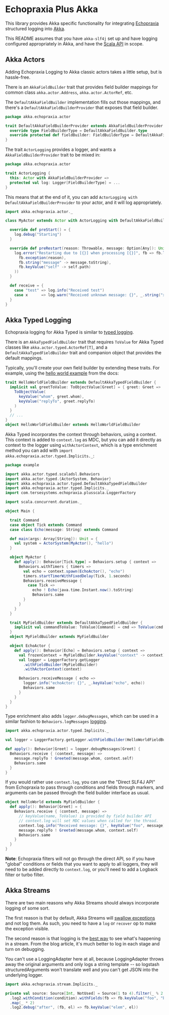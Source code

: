 # Echopraxia Plus Akka

This library provides Akka specific functionality for integrating [Echopraxia](https://github.com/tersesystems/echopraxia) structured logging into [Akka](https://akka.io).

This README assumes that you have `akka-slf4j` set up and have logging configured appropriately in Akka, and have the [Scala API](https://github.com/tersesystems/echopraxia-plusscala) in scope.

## Akka Actors

Adding Echopraxia Logging to Akka classic actors takes a little setup, but is hassle-free. 

There is an `AkkaFieldBuilder` trait that provides field builder mappings for common class `akka.actor.Address`, `akka.actor.ActorRef`, etc.

The `DefaultAkkaFieldBuilder` implementation fills out those mappings, and there's a `DefaultAkkaFieldBuilderProvider` that exposes that field builder.

```scala
package akka.echopraxia.actor

trait DefaultAkkaFieldBuilderProvider extends AkkaFieldBuilderProvider {
  override type FieldBuilderType = DefaultAkkaFieldBuilder.type
  override protected def fieldBuilder: FieldBuilderType = DefaultAkkaFieldBuilder
}
```

The trait `ActorLogging` provides a logger, and wants a `AkkaFieldBuilderProvider` trait to be mixed in:

```scala
package akka.echopraxia.actor

trait ActorLogging {
  this: Actor with AkkaFieldBuilderProvider =>
  protected val log: Logger[FieldBuilderType] = ...
}
```

This means that at the end of it, you can add `ActorLogging with DefaultAkkaFieldBuilderProvider` to your actor, and it will log appropriately.

```scala
import akka.echopraxia.actor._

class MyActor extends Actor with ActorLogging with DefaultAkkaFieldBuilderProvider {

  override def preStart() = {
    log.debug("Starting")
  }

  override def preRestart(reason: Throwable, message: Option[Any]): Unit = {
    log.error("Restarting due to [{}] when processing [{}]", fb => fb.list(
      fb.exception(reason),
      fb.string("message" -> message.toString),
      fb.keyValue("self" -> self.path)
    ))
  }

  def receive = {
    case "test" => log.info("Received test")
    case x      => log.warn("Received unknown message: {}", _.string("x" -> x.toString))
  }
}
```

## Akka Typed Logging

Echopraxia logging for Akka Typed is similar to [typed logging](https://doc.akka.io/docs/akka/current/typed/logging.html).

There is an `AkkaTypedFieldBuilder` trait that requires `ToValue` for Akka Typed classes like `akka.actor.typed.ActorRef[T]`, and a `DefaultAkkaTypedFieldBuilder` trait and companion object that provides the default mappings.

Typically, you'll create your own field builder by extending these traits.  For example, using the [hello world example](https://doc.akka.io/docs/akka/current/typed/actor-lifecycle.html#creating-actors) from the docs:

```scala
trait HelloWorldFieldBuilder extends DefaultAkkaTypedFieldBuilder {
  implicit val greetToValue: ToObjectValue[Greet] = { greet: Greet =>
    ToObjectValue(
      keyValue("whom", greet.whom),
      keyValue("replyTo", greet.replyTo)
    )
  }
  // ...
}
object HelloWorldFieldBuilder extends HelloWorldFieldBuilder
```

Akka Typed incorporates the context through behaviors, using a context.  This context is added to `context.log` as MDC, but you can add it directly as context to the logger using `withActorContext`, which is a type enrichment method you can add with `import akka.echopraxia.actor.typed.Implicits._`:

```scala
package example

import akka.actor.typed.scaladsl.Behaviors
import akka.actor.typed.{ActorSystem, Behavior}
import akka.echopraxia.actor.typed.DefaultAkkaTypedFieldBuilder
import akka.echopraxia.actor.typed.Implicits._
import com.tersesystems.echopraxia.plusscala.LoggerFactory

import scala.concurrent.duration._

object Main {

  trait Command
  case object Tick extends Command
  case class Echo(message: String) extends Command

  def main(args: Array[String]): Unit = {
    val system = ActorSystem(MyActor(), "hello")
  }

  object MyActor {
    def apply(): Behavior[Tick.type] = Behaviors.setup { context =>
      Behaviors.withTimers { timers =>
        val echo = context.spawn(EchoActor(), "echo")
        timers.startTimerWithFixedDelay(Tick, 1.seconds)
        Behaviors.receiveMessage {
          case Tick =>
            echo ! Echo(java.time.Instant.now().toString)
            Behaviors.same
        }
      }
    }
  }

  trait MyFieldBuilder extends DefaultAkkaTypedFieldBuilder {
    implicit val commandToValue: ToValue[Command] = cmd => ToValue(cmd.toString)
  }
  object MyFieldBuilder extends MyFieldBuilder

  object EchoActor {
    def apply(): Behavior[Echo] = Behaviors.setup { context =>
      val frozenContext = MyFieldBuilder.keyValue("context" -> context)
      val logger = LoggerFactory.getLogger
        .withFieldBuilder(MyFieldBuilder)
        .withActorContext(context)

      Behaviors.receiveMessage { echo =>
        logger.info("echoActor: {}", _.keyValue("echo", echo))
        Behaviors.same
      }
    }
  }
}
```

Type enrichment also adds `logger.debugMessages`, which can be used in a similar fashion to `Behaviors.logMessages` [logging](https://doc.akka.io/docs/akka/current/typed/logging.html#behaviors-logmessages).

```scala
import akka.echopraxia.actor.typed.Implicits._

val logger = LoggerFactory.getLogger.withFieldBuilder(HelloWorldFieldBuilder)

def apply(): Behavior[Greet] = logger.debugMessages[Greet] {
  Behaviors.receive { (context, message) =>
    message.replyTo ! Greeted(message.whom, context.self)
    Behaviors.same
  }
}
```

If you would rather use `context.log`, you can use the "Direct SLF4J API" from Echopraxia to pass through conditions and fields through markers, and arguments can be passed through the field builder interface as usual.

```scala
object HelloWorld extends MyFieldBuilder {
  def apply(): Behavior[Greet] = {
    Behaviors.receive { (context, message) =>
      // keyValue(name, ToValue) is provided by field builder API 
      // context.log will set MDC values when called for the thread.
      context.log.info("Received message: {}", keyValue("foo", message))
      message.replyTo ! Greeted(message.whom, context.self)
      Behaviors.same
    }
  }
}
```

**Note**: Echopraxia filters will not go through the direct API, so if you have "global" conditions or fields that you want to apply to all loggers, they will need to be added directly to `context.log`, or you'll need to add a Logback filter or turbo filter.

## Akka Streams

There are two main reasons why Akka Streams should always incorporate logging of some sort.

The first reason is that by default, Akka Streams will [swallow exceptions](https://blog.softwaremill.com/akka-streams-pitfalls-to-avoid-part-1-75ef6403c6e6) and not log them.  As such, you need to have a `log` or `recover` op to make the exception visible.

The second reason is that logging is the [best way](https://blog.softwaremill.com/akka-streams-pitfalls-to-avoid-part-2-f93e60746c58) to see what's happening in a stream.  From the blog article, it's much better to log in each stage and turn on debugging.

You can't use a LoggingAdapter here at all, because LoggingAdapter throws away the original arguments and only logs a string template -- so logstash structuredArguments won't translate well and you can't get JSON into the underlying logger.

```scala
import akka.echopraxia.stream.Implicits._

private val source: Source[Int, NotUsed] = Source(1 to 4).filter(_ % 2 == 0)
  .log2.withCondition(condition).withFields(fb => fb.keyValue("foo", "bar")).info("before", (fb, el) => fb.keyValue("elem", el))
  .map(_ * 2)
  .log2.debug("after", (fb, el) => fb.keyValue("elem", el))
 ```

